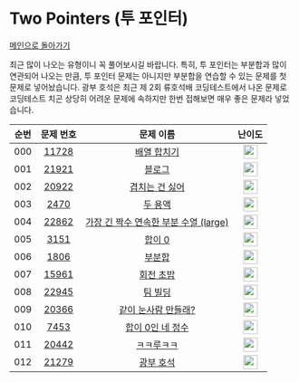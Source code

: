 # Two Pointers (투 포인터)

[메인으로 돌아가기](https://github.com/Alom-codingTest/codingTest-25-1)

최근 많이 나오는 유형이니 꼭 풀어보시길 바랍니다.
특히, 투 포인터는 부분합과 많이 연관되어 나오는 만큼, 투 포인터 문제는 아니지만 부분합을 연습할 수 있는 문제를 첫 문제로 넣어놨습니다.
광부 호석은 최근 제 2회 류호석배 코딩테스트에서 나온 문제로 코딩테스트 치곤 상당히 어려운 문제에 속하지만 한번 접해보면 매우 좋은 문제라 넣었습니다.

| 순번  |                                   문제 번호                                   |                                             문제 이름                                             |                                        난이도                                         |
|:---:|:-------------------------------------------------------------------------:|:---------------------------------------------------------------------------------------------:|:----------------------------------------------------------------------------------:|
| 000 | <a href="https://www.acmicpc.net/problem/11728" target="_blank">11728</a> |          <a href="https://www.acmicpc.net/problem/11728" target="_blank">배열 합치기</a>           | <img height="25px" width="25px" src="https://static.solved.ac/tier_small/6.svg"/>  ||
| 001 | <a href="https://www.acmicpc.net/problem/21921" target="_blank">21921</a> |            <a href="https://www.acmicpc.net/problem/21921" target="_blank">블로그</a>            | <img height="25px" width="25px" src="https://static.solved.ac/tier_small/8.svg"/>  ||
| 002 | <a href="https://www.acmicpc.net/problem/20922" target="_blank">20922</a> |         <a href="https://www.acmicpc.net/problem/20922" target="_blank">겹치는 건 싫어</a>          | <img height="25px" width="25px" src="https://static.solved.ac/tier_small/10.svg"/> |<a href="./../../solution/two_pointer/20922" target="_blank">바로 가기</a>|
| 003 |  <a href="https://www.acmicpc.net/problem/2470" target="_blank">2470</a>  |            <a href="https://www.acmicpc.net/problem/2470" target="_blank">두 용액</a>            | <img height="25px" width="25px" src="https://static.solved.ac/tier_small/11.svg"/> |<a href="./../../solution/two_pointer/2470" target="_blank">바로 가기</a>|
| 004 | <a href="https://www.acmicpc.net/problem/22862" target="_blank">22862</a> | <a href="https://www.acmicpc.net/problem/22862" target="_blank">가장 긴 짝수 연속한 부분 수열 (large)</a> | <img height="25px" width="25px" src="https://static.solved.ac/tier_small/11.svg"/> ||
| 005 |  <a href="https://www.acmicpc.net/problem/3151" target="_blank">3151</a>  |            <a href="https://www.acmicpc.net/problem/3151" target="_blank">합이 0</a>            | <img height="25px" width="25px" src="https://static.solved.ac/tier_small/12.svg"/> ||
| 006 |  <a href="https://www.acmicpc.net/problem/1806" target="_blank">1806</a>  |            <a href="https://www.acmicpc.net/problem/1806" target="_blank">부분합</a>             | <img height="25px" width="25px" src="https://static.solved.ac/tier_small/12.svg"/> |<a href="./../../solution/two_pointer/1806" target="_blank">바로 가기</a>|
| 007 | <a href="https://www.acmicpc.net/problem/15961" target="_blank">15961</a> |           <a href="https://www.acmicpc.net/problem/15961" target="_blank">회전 초밥</a>           | <img height="25px" width="25px" src="https://static.solved.ac/tier_small/12.svg"/> |<a href="./../../solution/two_pointer/15961" target="_blank">바로 가기</a>|
| 008 | <a href="https://www.acmicpc.net/problem/22945" target="_blank">22945</a> |           <a href="https://www.acmicpc.net/problem/22945" target="_blank">팀 빌딩</a>            | <img height="25px" width="25px" src="https://static.solved.ac/tier_small/12.svg"/> ||
| 009 | <a href="https://www.acmicpc.net/problem/20366" target="_blank">20366</a> |        <a href="https://www.acmicpc.net/problem/20366" target="_blank">같이 눈사람 만들래?</a>        | <img height="25px" width="25px" src="https://static.solved.ac/tier_small/13.svg"/> ||
| 010 |  <a href="https://www.acmicpc.net/problem/7453" target="_blank">7453</a>  |         <a href="https://www.acmicpc.net/problem/7453" target="_blank">합이 0인 네 정수</a>         | <img height="25px" width="25px" src="https://static.solved.ac/tier_small/14.svg"/> ||
| 011 | <a href="https://www.acmicpc.net/problem/20442" target="_blank">20442</a> |           <a href="https://www.acmicpc.net/problem/20442" target="_blank">ㅋㅋ루ㅋㅋ</a>           | <img height="25px" width="25px" src="https://static.solved.ac/tier_small/14.svg"/> ||
| 012 | <a href="https://www.acmicpc.net/problem/21279" target="_blank">21279</a> |           <a href="https://www.acmicpc.net/problem/21279" target="_blank">광부 호석</a>           | <img height="25px" width="25px" src="https://static.solved.ac/tier_small/16.svg"/> ||